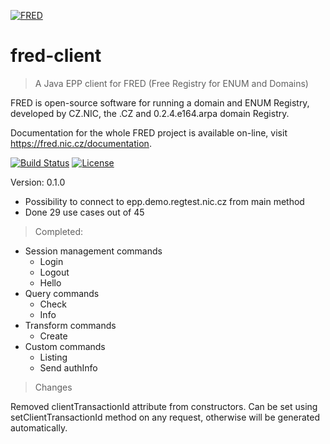 [![FRED](https://fred.nic.cz/documentation/html/_static/fred-logo.png)](https://fred.nic.cz)
# fred-client 
> A Java EPP client for FRED (Free Registry for ENUM and Domains)

FRED is open-source software for running a domain and ENUM Registry, developed by CZ.NIC, the .CZ and 0.2.4.e164.arpa domain Registry.

Documentation for the whole FRED project is available on-line, visit https://fred.nic.cz/documentation.

[![Build Status](https://travis-ci.com/novotnyradek/fred-client.svg?branch=master)](https://travis-ci.com/novotnyradek/fred-client)
[![License](https://img.shields.io/badge/license-Apache%202-blue.svg)](https://raw.githubusercontent.com/novotnyradek/fred-client/master/LICENSE)

Version: 0.1.0
* Possibility to connect to epp.demo.regtest.nic.cz from main method
* Done 29 use cases out of 45
> Completed:
* Session management commands
    * Login
    * Logout
    * Hello
* Query commands
    * Check
    * Info
* Transform commands
    * Create
* Custom commands
    * Listing
    * Send authInfo
    
> Changes

Removed clientTransactionId attribute from constructors. Can be set using setClientTransactionId method on any request, otherwise will be generated automatically.
